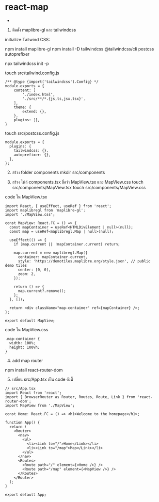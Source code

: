 # react-map
-
1. ติดตั้ง maplibre-gl และ tailwindcss

initialize Tailwind CSS:

npm install maplibre-gl
npm install -D tailwindcss @tailwindcss/cli postcss autoprefixer
<!-- npm install tailwindcss  -->
npx tailwindcss init -p

touch src/tailwind.config.js

```
/** @type {import('tailwindcss').Config} */
module.exports = {
    content: [
        './index.html',
        './src/**/*.{js,ts,jsx,tsx}',
    ],
    theme: {
        extend: {},
    },
    plugins: [],
}

```

touch src/postcss.config.js
```
module.exports = {
  plugins: {
    tailwindcss: {},
    autoprefixer: {},
  },
};

```

2. สร้าง folder components
mkdir src/components

3. สร้าง ไฟล์ components.tsx ชื่อว่า MapView.tsx และ MapView.css
touch src/components/MapView.tsx
touch src/components/MapView.css


code ใน MapView.tsx
```
import React, { useEffect, useRef } from 'react';
import maplibregl from 'maplibre-gl';
import './MapView.css';

const MapView: React.FC = () => {
  const mapContainer = useRef<HTMLDivElement | null>(null);
  const map = useRef<maplibregl.Map | null>(null);

  useEffect(() => {
    if (map.current || !mapContainer.current) return;

    map.current = new maplibregl.Map({
      container: mapContainer.current,
      style: 'https://demotiles.maplibre.org/style.json', // public demo tiles
      center: [0, 0],
      zoom: 2,
    });

    return () => {
      map.current?.remove();
    };
  }, []);

  return <div className="map-container" ref={mapContainer} />;
};

export default MapView;
```



code ใน MapView.css
```
.map-container {
  width: 100%;
  height: 100vh;
}

```

4. add map router 

npm install react-router-dom


5. เปลี่ยน src/App.tsx เป็น code ดังนัี้

```
// src/App.tsx
import React from 'react';
import { BrowserRouter as Router, Routes, Route, Link } from 'react-router-dom';
import MapView from './MapView';

const Home: React.FC = () => <h1>Welcome to the homepage</h1>;

function App() {
  return (
    <Router>
      <nav>
        <ul>
          <li><Link to="/">Home</Link></li>
          <li><Link to="/map">Map</Link></li>
        </ul>
      </nav>
      <Routes>
        <Route path="/" element={<Home />} />
        <Route path="/map" element={<MapView />} />
      </Routes>
    </Router>
  );
}

export default App;

```

